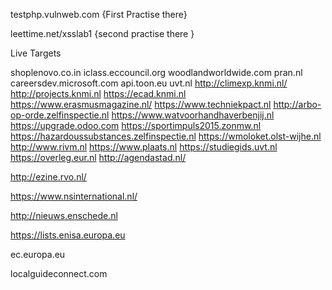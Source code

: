 testphp.vulnweb.com {First Practise there}

leettime.net/xsslab1 {second practise there }

Live Targets

shoplenovo.co.in
iclass.eccouncil.org
woodlandworldwide.com
pran.nl
careersdev.microsoft.com
api.toon.eu
uvt.nl
http://climexp.knmi.nl/
http://projects.knmi.nl
https://ecad.knmi.nl
https://www.erasmusmagazine.nl/
https://www.techniekpact.nl
http://arbo-op-orde.zelfinspectie.nl
https://www.watvoorhandhaverbenjij.nl
https://upgrade.odoo.com
https://sportimpuls2015.zonmw.nl
https://hazardoussubstances.zelfinspectie.nl
https://wmoloket.olst-wijhe.nl
http://www.rivm.nl
https://www.plaats.nl
https://studiegids.uvt.nl
https://overleg.eur.nl
http://agendastad.nl/

http://ezine.rvo.nl/

https://www.nsinternational.nl/

http://nieuws.enschede.nl

https://lists.enisa.europa.eu

ec.europa.eu

localguideconnect.com

